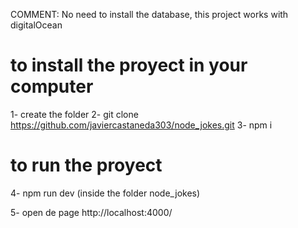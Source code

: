 COMMENT: No need to install the database, this project works with digitalOcean

# to install the proyect in your computer
1- create the folder
2- git clone https://github.com/javiercastaneda303/node_jokes.git
3- npm i

# to run the proyect
4- npm run dev  (inside the folder node_jokes)

5- open de page http://localhost:4000/





